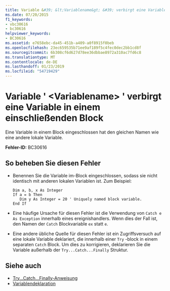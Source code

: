 ```yaml
---
title: Variable &#39; &lt;Variablename&gt; &#39; verbirgt eine Variable in einem einschließenden Block
ms.date: 07/20/2015
f1_keywords:
- vbc30616
- bc30616
helpviewer_keywords:
- BC30616
ms.assetid: e7658ebc-da45-451b-a409-a0f8915f0beb
ms.openlocfilehash: 23ec659535b71ee9af189f5c4fec0dec2bb1cd8f
ms.sourcegitcommit: 6b308cf6d627d78ee36dbbae8972a310ac7fd6c8
ms.translationtype: MT
ms.contentlocale: de-DE
ms.lasthandoff: 01/23/2019
ms.locfileid: "54719429"
---
```

# <a name="variable-39ltvariablenamegt39-hides-a-variable-in-an-enclosing-block"></a>Variable &#39; &lt;Variablename&gt; &#39; verbirgt eine Variable in einem einschließenden Block
Eine Variable in einem Block eingeschlossen hat den gleichen Namen wie eine andere lokale Variable.  
  
 **Fehler-ID:** BC30616  
  
## <a name="to-correct-this-error"></a>So beheben Sie diesen Fehler  
  
-   Benennen Sie die Variable im-Block eingeschlossen, sodass sie nicht identisch mit anderen lokalen Variablen ist. Zum Beispiel:  
  
    ```  
    Dim a, b, x As Integer  
    If a = b Then  
       Dim y As Integer = 20 ' Uniquely named block variable.  
    End If  
    ```  
  
-   Eine häufige Ursache für diesen Fehler ist die Verwendung von `Catch e As Exception` innerhalb eines ereignishandlers. Wenn dies der Fall ist, den Namen der `Catch` Blockvariable `ex` statt `e`.  
  
-   Eine andere übliche Quelle für diesen Fehler ist ein Zugriffsversuch auf eine lokale Variable deklariert, die innerhalb einer `Try` -block in einem separaten `Catch` Block. Um dies zu korrigieren, deklarieren Sie die Variable außerhalb der `Try...Catch...Finally` Struktur.  
  
## <a name="see-also"></a>Siehe auch
- [Try...Catch...Finally-Anweisung](../../../visual-basic/language-reference/statements/try-catch-finally-statement.md)
- [Variablendeklaration](../../../visual-basic/programming-guide/language-features/variables/variable-declaration.md)
